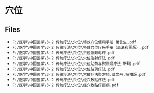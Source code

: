 # 穴位

## Files

- `F:/医学\中国医学\3-2 传统疗法\穴位\特效穴位使用手册 萧言生.pdf`
- `F:/医学\中国医学\3-2 传统疗法\穴位\特效穴位疗疾手册（高清彩图版）.pdf`
- `F:/医学\中国医学\3-2 传统疗法\穴位\穴位低频电疗.pdf`
- `F:/医学\中国医学\3-2 传统疗法\穴位\穴位注射疗法.pdf`
- `F:/医学\中国医学\3-2 传统疗法\穴位\穴位贴药与熨洗浸疗法 靳瑞.pdf`
- `F:/医学\中国医学\3-2 传统疗法\穴位\穴位贴药疗法.pdf`
- `F:/医学\中国医学\3-2 传统疗法\穴位\穴敷疗法聚方镜.莫文丹.扫描版.pdf`
- `F:/医学\中国医学\3-2 传统疗法\穴位\经穴敷贴疗法.pdf`
- `F:/医学\中国医学\3-2 传统疗法\穴位\经穴敷贴疗百病.pdf`
